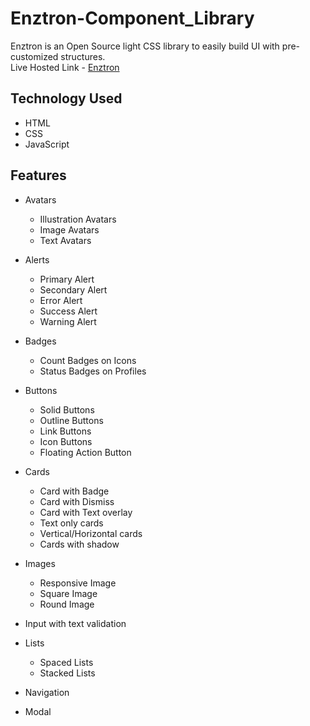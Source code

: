 # Enztron-Component_Library
Enztron is an Open Source light CSS library to easily build UI with pre-customized structures. \
Live Hosted Link - [Enztron](https://enztron-dev-branch.netlify.app)

## Technology Used 
- HTML
- CSS
- JavaScript


## Features
- Avatars
  - Illustration Avatars
  - Image Avatars
  - Text Avatars
  
- Alerts
  - Primary Alert
  - Secondary Alert
  - Error Alert
  - Success Alert
  - Warning Alert

- Badges
  - Count Badges on Icons
  - Status Badges on Profiles

- Buttons
  - Solid Buttons
  - Outline Buttons
  - Link Buttons
  - Icon Buttons
  - Floating Action Button
  
- Cards
  - Card with Badge
  - Card with Dismiss
  - Card with Text overlay
  - Text only cards
  - Vertical/Horizontal cards 
  - Cards with shadow
  
- Images
  - Responsive Image
  - Square Image
  - Round Image

- Input with text validation

- Lists
  - Spaced Lists
  - Stacked Lists

- Navigation

- Modal



